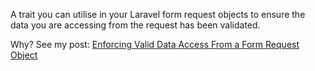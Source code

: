 A trait you can utilise in your Laravel form request objects to ensure the data you are accessing from the request has been validated.

Why? See my post: [Enforcing Valid Data Access From a Form Request Object](http://timacdonald.me/enforcing-valid-data-access-from-form-request-object/)